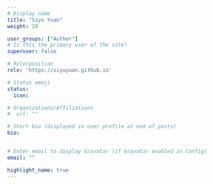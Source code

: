 ```yaml
---
# Display name
title: "Siyu Yuan"
weight: 20

user_groups: ["Author"]
# Is this the primary user of the site?
superuser: false

# Role/position
role: 'https://siyuyuan.github.io'

# Status emoji
status:
  icon: 

# Organizations/Affiliations
#  url: ""

# Short bio (displayed in user profile at end of posts)
bio: 


# Enter email to display Gravatar (if Gravatar enabled in Config)
email: ""

highlight_name: true
---
```


